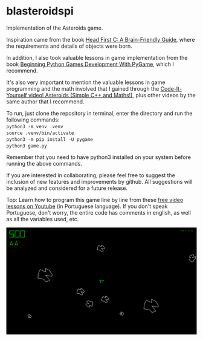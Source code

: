 # blasteroidspi
Implementation of the Asteroids game.
  
Inspiration came from the book [Head First C: A Brain-Friendly Guide](https://www.amazon.com/Head-First-C-Brain-Friendly-Guide/dp/1449399916/ref=sr_1_1?crid=3PXLMYX4NOXK9&keywords=head+first+c&qid=1641307105&sprefix=head+first+c%2Caps%), where the requirements and details of objects were born.  
  
In addition, I also took valuable lessons in game implementation from the book [Beginning Python Games Development With PyGame](https://www.amazon.com/Beginning-Python-Games-Development-Second/dp/1484209710/ref=sr_1_1?crid=2RZA8MBSIDFR7&keywords=beginning+python+game+development%27&qid=1641307247&sprefix=beginning+python), which I recommend.  

It's also very important to mention the valuable lessons in game programming and the math involved that I gained through the [Code-It-Yourself video! Asteroids (Simple C++ and Maths!)](https://www.youtube.com/watch?v=QgDR8LrRZhk), plus other videos by the same author that I recommend.  

To run, just clone the repository in terminal, enter the directory and run the following commands:  
`python3 -m venv .venv`  
`source .venv/bin/activate`  
`python3 -m pip install -U pygame`  
`python3 game.py`  
  
Remember that you need to have python3 installed on your system before running the above commands.  

If you are interested in collaborating, please feel free to suggest the inclusion of new features and improvements by github. All suggestions will be analyzed and considered for a future release.  

Top: Learn how to program this game line by line from these [free video lessons on Youtube](https://youtube.com/playlist?list=PLiu4wMrYDH6Jtuu-Z8irw3g9_pUauY1Ta) (in Portuguese language). If you don't speak Portuguese, don't worry, the entire code has comments in english, as well as all the variables used, etc.
    
![screenshot](screenshot.png)
